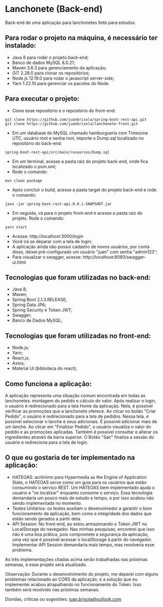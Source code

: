 # Lanchonete (Back-end)

Back-end de uma aplicação para lanchonetes feito para estudos.

## Para rodar o projeto na máquina, é necessário ter instalado:
- Java 8 para rodar o projeto back-end;
- Banco de dados MySQL 8.0.21;
- Maven 3.6.3 para gerenciamento da aplicação;
- GIT 2.28.0 para clonar os repositórios;
- Node.js 12.19.0 para rodar o javascript server-side;
- Yarn 1.22.10 para gerenciar os pacotes do Node.

## Para executar o projeto:
- Clone esse repositório e o repositório do front-end:
```
git clone https://github.com/juanbrisola/spring-boot-rest-api.git
git clone https://github.com/juanbrisola/lanchonete-front.git
```
- Em um database do MySQL chamado hamburgueria com Timezone UTC, usuário root e senha root, importe o Dump.sql localizado no repositório do back-end:
```
spring-boot-rest-api/src/main/resources/Dump.sql
```
- Em um terminal, acesse a pasta raiz do projeto back-end, onde fica localizado o pom.xml;
- Rode o comando:
```
mvn clean package
```
- Após concluir o build, acesse a pasta target do projeto back-end e rode o comando:
```
java -jar spring-boot-rest-api-0.0.1-SNAPSHOT.jar
```
- Em seguida, vá para o projeto front-end e acesse a pasta raiz do projeto. Rode o comando:
```
yarn start
```
- Acesse: http://localhost:3000/login
- Você irá se deparar com a tela de login;
- A aplicação ainda não possui cadastro de novos usuários, por conta disso, deixei pré-configurado um usuário "juan" com senha "admin123";
- Para visualizar o swagger, acesse: http://localhost:8080/swagger-ui.html

## Tecnologias que foram utilizadas no back-end:
- Java 8;
- Maven;
- Spring Boot 2.1.3.RELEASE;
- Spring Data JPA;
- Spring Security e Token JWT;
- Swagger;
- Banco de Dados MySQL;

## Tecnologias que foram utilizadas no front-end:
- Node.js;
- Yarn;
- React.js;
- Axios;
- Material UI (biblioteca do react);

## Como funciona a aplicação:
A aplicação representa uma situação comum encontrada em todas as lanchonetes: montagem do pedido e cálculo do valor. Após realizar o login, o usuário é redirecionado para a tela Home da aplicação. Nela, é possível verificar as promoções que a lanchonete oferece. Ao clicar no botão "Criar Pedido", o usuário é redirecionado para a tela de pedidos. Nessa tela, é possível selecionar o lanche e seus adicionais. É possível adicionar mais de um lanche. Ao clicar em "Finalizar Pedido", o usuário visualiza o valor do pedido e as promoções aplicadas. Também é possível consultar e alterar os ingredientes através da barra superior. O Botão "Sair" finaliza a sessão do usuário e redireciona para a tela de login.

## O que eu gostaria de ter implementado na aplicação:
- HATEOAS: acrônimo para Hypermedia as the Engine of Application State, o HATEOAS serve como um guia para os usuários que estão consumindo o serviço REST. Um HATEOAS bem implementado ajuda o usuário a "se localizar" enquanto consome o serviço. Essa tecnologia demandaria um pouco mais de estudo e tempo, e por isso acabou não sendo implementada no momento.
- Testes Unitários: os testes auxiliam o desenvolvedor a garantir o bom funcionamento da aplicação, bem como a integridade dos dados que estão sendo gerados a partir dela.
- API Session: No front-end, eu estou armazenando o Token JWT no LocalStorage do navegador. Nas minhas pesquisas, encontrei que isso não é uma boa prática, pois compromete a segurança da aplicação, uma vez que é possível acessar o localStorage à partir do navegador. Implementar API Session demandaria mais tempo, mas resolveria esse problema.

As três implementações citadas acima serão trabalhadas nas próximas semanas, e esse projeto será atualizado.

Observação: Durante o desenvolvimento do projeto, me deparei com alguns problemas relacionado ao CORS da aplicação, e a solução que eu implementei acabou atrapalhando no funcionamento do Token. Isso também será resolvido nas próximas semanas.

Dúvidas, críticas ou sugestões: juan.brisola@outlook.com
